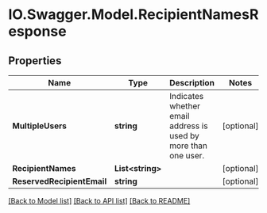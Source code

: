 # IO.Swagger.Model.RecipientNamesResponse
## Properties

Name | Type | Description | Notes
------------ | ------------- | ------------- | -------------
**MultipleUsers** | **string** | Indicates whether email address is used by more than one user. | [optional] 
**RecipientNames** | **List&lt;string&gt;** |  | [optional] 
**ReservedRecipientEmail** | **string** |  | [optional] 

[[Back to Model list]](../README.md#documentation-for-models) [[Back to API list]](../README.md#documentation-for-api-endpoints) [[Back to README]](../README.md)

